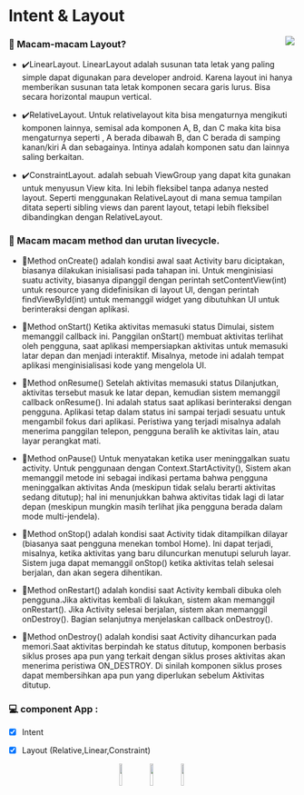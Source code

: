 # Intent & Layout

<a href="https://www.fsf.org">
	<img align="right" src="https://cdn.pixabay.com/photo/2016/07/30/19/33/smartphone-1557796_1280.png">
</a>

### 🌱 Macam-macam Layout?
- ✔️LinearLayout.
LinearLayout adalah susunan tata letak yang paling simple dapat digunakan para
developer android. Karena layout ini hanya memberikan susunan tata letak komponen secara
garis lurus. Bisa secara horizontal maupun vertical.

- ✔️RelativeLayout.
Untuk relativelayout kita bisa mengaturnya mengikuti komponen lainnya, semisal ada
komponen A, B, dan C maka kita bisa mengaturnya seperti , A berada dibawah B, dan C berada
di samping kanan/kiri A dan sebagainya. Intinya adalah komponen satu dan lainnya saling
berkaitan.

- ✔️ConstraintLayout.
adalah sebuah ViewGroup yang dapat kita gunakan untuk menyusun View kita. 
Ini lebih fleksibel tanpa adanya nested layout. Seperti menggunakan RelativeLayout 
di mana semua tampilan ditata seperti sibling views dan parent layout, 
tetapi lebih fleksibel dibandingkan dengan 
RelativeLayout. 


### 🤳 Macam macam method dan urutan livecycle.
- 🎇Method onCreate()
adalah kondisi awal saat Activity baru diciptakan, biasanya dilakukan inisialisasi pada tahapan ini.
Untuk menginisiasi suatu activity, biasanya dipanggil dengan perintah
setContentView(int) untuk resource yang didefinisikan di layout UI, dengan perintah
findViewById(int) untuk memanggil widget yang dibutuhkan UI untuk berinteraksi dengan
aplikasi.

- 🎇Method onStart() 
Ketika aktivitas memasuki status Dimulai, sistem memanggil callback ini. Panggilan onStart()
membuat aktivitas terlihat oleh pengguna, saat aplikasi mempersiapkan aktivitas untuk memasuki latar depan 
dan menjadi interaktif. Misalnya, metode ini adalah tempat aplikasi menginisialisasi kode yang mengelola UI.

- 🎇Method onResume() 
Setelah aktivitas memasuki status Dilanjutkan, aktivitas tersebut masuk ke latar depan, 
kemudian sistem memanggil callback onResume(). Ini adalah status saat aplikasi berinteraksi dengan pengguna. 
Aplikasi tetap dalam status ini sampai terjadi sesuatu untuk mengambil fokus dari aplikasi. 
Peristiwa yang terjadi misalnya adalah menerima panggilan telepon, pengguna beralih ke aktivitas lain, 
atau layar perangkat mati.

- 🎇Method onPause()
Untuk menyatakan ketika user meninggalkan suatu activity. Untuk penggunaan
dengan Context.StartActivity(), Sistem akan memanggil metode ini sebagai indikasi pertama 
bahwa pengguna meninggalkan aktivitas Anda (meskipun tidak selalu berarti aktivitas sedang ditutup); 
hal ini menunjukkan bahwa aktivitas tidak lagi di latar depan (meskipun mungkin masih terlihat jika 
pengguna berada dalam mode multi-jendela).

- 🎇Method onStop() 
adalah kondisi saat Activity tidak ditampilkan dilayar (biasanya saat pengguna menekan tombol Home).
Ini dapat terjadi, misalnya, ketika aktivitas yang baru diluncurkan menutupi seluruh layar. 
Sistem juga dapat memanggil onStop() ketika aktivitas telah selesai berjalan, dan akan segera dihentikan.

- 🎇Method onRestart() 
adalah kondisi saat Activity kembali dibuka oleh pengguna.Jika aktivitas kembali di lakukan, sistem akan memanggil onRestart().
Jika Activity selesai berjalan, sistem akan memanggil onDestroy(). Bagian selanjutnya menjelaskan callback onDestroy().

- 🎇Method onDestroy() 
adalah kondisi saat Activity dihancurkan pada memori.Saat aktivitas berpindah ke status ditutup, 
komponen berbasis siklus proses apa pun yang terkait dengan siklus proses aktivitas akan menerima 
peristiwa ON_DESTROY. Di sinilah komponen siklus proses dapat membersihkan 
apa pun yang diperlukan sebelum Aktivitas ditutup.




### 💻 component App  :
- [x]	Intent
- [x]	Layout (Relative,Linear,Constraint)


<p align="center">
  <a <code><img width="10%" src="https://www.vectorlogo.zone/logos/java/java-ar21.svg"></code>
  </a>
  <a <code><img width="10%" src="https://www.vectorlogo.zone/logos/android/android-ar21.svg"></code>
  </a>
  <a <code><img width="10%" src="https://www.vectorlogo.zone/logos/gradle/gradle-ar21.svg"></code>
  </a>
</p>





